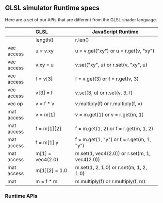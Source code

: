 ## GLSL simulator Runtime specs ##

Here are a set of our APIs that are different from the GLSL shader language.

|   | GLSL  | JavaScript Runtime |
| :------------ |:---------------| -----    |
|             | length()              | r.len()             |
| vec access  | u = v.xy              | u = v.get("xy") or u = r.get(v, "xy")  |
| vec access  | v.xy = u              | v.set("xy", u) or r.set(v, "xy", u)  |
| vec access  | f = v[3]              | f = v.get(3) or f = r.get(v, 3)  |
| vec access  | v[3] = f              | v.set(3, u) or r.set(v, 3, f)  |
| vec op      | v = f * v             | v.multiply(f) or r.multiply(f, v) |
| mat access  | v = m[1]              | v = m.get(1) or v = r.get(m, 1)  |
| mat access  | f = m[1][2]           | f = m.get(1, 2) or f = r.get(m, 1, 2)  |
| mat access  | f = m[1].y            | f = m.get(1, "y") or f = r.get(m, 1, "y")  |
| mat access  | m[1] = vec4(2.0)      | m.set(1, vec4(2.0)) or r.set(m, 1, vec4(2.0))  |
| mat access  | m[1][2] = 1.0         | m.set(1, 2, 1.0) or r.set(m, 1, 2, 1.0)  |
| mat         | m = f * m             | m.multiply(f) or r.multiply(f, m) |

### Runtime APIs ###
